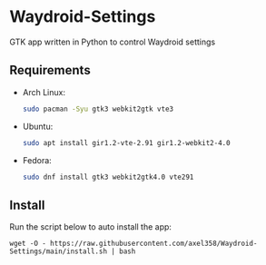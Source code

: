 # Waydroid-Settings
GTK app written in Python to control Waydroid settings

## Requirements

- Arch Linux:
	```bash
	sudo pacman -Syu gtk3 webkit2gtk vte3
	```
- Ubuntu: 
	```bash
	sudo apt install gir1.2-vte-2.91 gir1.2-webkit2-4.0
	```
- Fedora: 
	```bash
	sudo dnf install gtk3 webkit2gtk4.0 vte291
	```
## Install

Run the script below to auto install the app:

	wget -O - https://raw.githubusercontent.com/axel358/Waydroid-Settings/main/install.sh | bash
